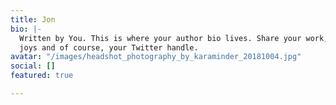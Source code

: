 ```yaml
---
title: Jon
bio: |-
  Written by You. This is where your author bio lives. Share your work, your
  joys and of course, your Twitter handle.
avatar: "/images/headshot_photography_by_karaminder_20181004.jpg"
social: []
featured: true

---
```


